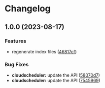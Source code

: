 # Changelog

## 1.0.0 (2023-08-17)


### Features

* regenerate index files ([46817cf](https://github.com/googleapis/google-api-nodejs-client/commit/46817cfbbdb7030ef55c89dcd5dd54b85d14da5b))


### Bug Fixes

* **cloudscheduler:** update the API ([58070d7](https://github.com/googleapis/google-api-nodejs-client/commit/58070d75a236418d8ab31189a667e947fcafd156))
* **cloudscheduler:** update the API ([7545969](https://github.com/googleapis/google-api-nodejs-client/commit/7545969daa6e38db0d242892b470921fc258cce7))
